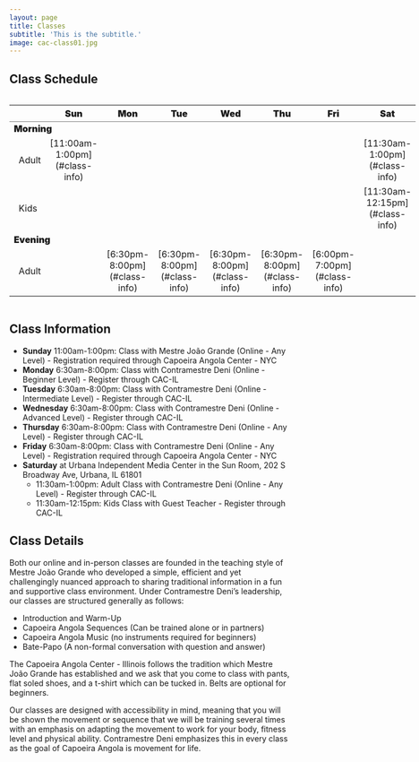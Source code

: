 ```yaml
---
layout: page
title: Classes
subtitle: 'This is the subtitle.'
image: cac-class01.jpg
---
```

## Class Schedule

<html>
<head>
<meta http-equiv="Content-type" content="text/html; charset=UTF-8">
</head>
<body>
<div style="margin: 0 auto; display: table; margin-top: 1em;">
<table class='gmisc_table' style='border-collapse: collapse; margin-top: 1em; margin-bottom: 1em;' >
<thead>
<tr><th style='border-bottom: 1px solid grey; border-top: 2px solid grey;'></th>
<th style='font-weight: 900; border-bottom: 1px solid grey; border-top: 2px solid grey; text-align: center;'>Sun</th>
<th style='font-weight: 900; border-bottom: 1px solid grey; border-top: 2px solid grey; text-align: center;'>Mon</th>
<th style='font-weight: 900; border-bottom: 1px solid grey; border-top: 2px solid grey; text-align: center;'>Tue</th>
<th style='font-weight: 900; border-bottom: 1px solid grey; border-top: 2px solid grey; text-align: center;'>Wed</th>
<th style='font-weight: 900; border-bottom: 1px solid grey; border-top: 2px solid grey; text-align: center;'>Thu</th>
<th style='font-weight: 900; border-bottom: 1px solid grey; border-top: 2px solid grey; text-align: center;'>Fri</th>
<th style='font-weight: 900; border-bottom: 1px solid grey; border-top: 2px solid grey; text-align: center;'>Sat</th>
</tr>
</thead>
<tbody> 
<tr><td colspan='8' style='font-weight: 900;'>Morning</td></tr>
<tr>
<td style='text-align: left;'>&nbsp;&nbsp;Adult</td>
<td style='text-align: center;'>[11:00am-1:00pm](#class-info)</td>
<td style='text-align: center;'></td>
<td style='text-align: center;'></td>
<td style='text-align: center;'></td>
<td style='text-align: center;'></td>
<td style='text-align: center;'></td>
<td style='text-align: center;'>[11:30am-1:00pm](#class-info)</td>
</tr>
<tr>
<td style='text-align: left;'>&nbsp;&nbsp;Kids</td>
<td style='text-align: center;'></td>
<td style='text-align: center;'></td>
<td style='text-align: center;'></td>
<td style='text-align: center;'></td>
<td style='text-align: center;'></td>
<td style='text-align: center;'></td>
<td style='text-align: center;'>[11:30am-12:15pm](#class-info)</td>
</tr> 
<tr><td colspan='8' style='font-weight: 900;'>Evening</td></tr>
<tr>
<td style='border-bottom: 2px solid grey; text-align: left;'>&nbsp;&nbsp;Adult</td>
<td style='border-bottom: 2px solid grey; text-align: center;'></td>
<td style='border-bottom: 2px solid grey; text-align: center;'>[6:30pm-8:00pm](#class-info)</td>
<td style='border-bottom: 2px solid grey; text-align: center;'>[6:30pm-8:00pm](#class-info)</td>
<td style='border-bottom: 2px solid grey; text-align: center;'>[6:30pm-8:00pm](#class-info)</td>
<td style='border-bottom: 2px solid grey; text-align: center;'>[6:30pm-8:00pm](#class-info)</td>
<td style='border-bottom: 2px solid grey; text-align: center;'>[6:00pm-7:00pm](#class-info)</td>
<td style='border-bottom: 2px solid grey; text-align: center;'></td>
</tr>
</tbody>
</table>
</div>
</body>
</html>

## <a name="class-info"></a>Class Information
- **Sunday** 11:00am-1:00pm: Class with Mestre João Grande (Online - Any Level) - Registration required through Capoeira Angola Center - NYC
- **Monday** 6:30am-8:00pm: Class with Contramestre Deni (Online - Beginner Level) - Register through CAC-IL
- **Tuesday** 6:30am-8:00pm: Class with Contramestre Deni (Online - Intermediate Level) - Register through CAC-IL
- **Wednesday** 6:30am-8:00pm: Class with Contramestre Deni (Online - Advanced Level) - Register through CAC-IL
- **Thursday** 6:30am-8:00pm: Class with Contramestre Deni (Online - Any Level) - Register through CAC-IL
- **Friday** 6:30am-8:00pm: Class with Contramestre Deni (Online - Any Level) - Registration required through Capoeira Angola Center - NYC
- **Saturday** at Urbana Independent Media Center in the Sun Room, 202 S Broadway Ave, Urbana, IL 61801
  - 11:30am-1:00pm: Adult Class with Contramestre Deni (Online - Any Level) - Register through CAC-IL
  - 11:30am-12:15pm: Kids Class with Guest Teacher - Register through CAC-IL

## Class Details
Both our online and in-person classes are founded in the teaching style of Mestre João Grande who developed a simple, efficient and yet challengingly nuanced approach to sharing traditional information in a fun and supportive class environment. Under Contramestre Deni’s leadership, our classes are structured generally as follows: 

- Introduction and Warm-Up
- Capoeira Angola Sequences (Can be trained alone or in partners)
- Capoeira Angola Music (no instruments required for beginners)
- Bate-Papo (A non-formal conversation with question and answer)

The Capoeira Angola Center - Illinois follows the tradition which Mestre João Grande has established and we ask that you come to class with pants, flat soled shoes, and a t-shirt which can be tucked in. Belts are optional for beginners. 

Our classes are designed with accessibility in mind, meaning that you will be shown the movement or sequence that we will be training several times with an emphasis on adapting the movement to work for your body, fitness level and physical ability. Contramestre Deni emphasizes this in every class as the goal of Capoeira Angola is movement for life. 

